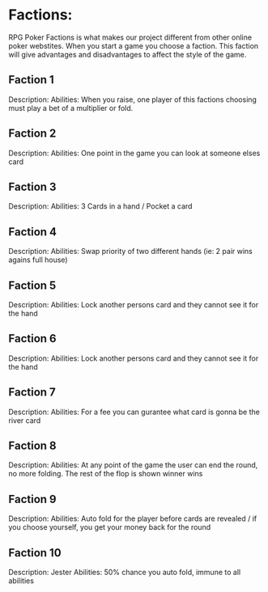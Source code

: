 # Factions:
RPG Poker Factions is what makes our project different from other online poker webstites. When you start 
a game you choose a faction. This faction will give advantages and disadvantages to affect the style of the game.

## Faction 1
Description:
Abilities: When you raise, one player of this factions choosing must play a bet of a multiplier or fold.

## Faction 2
Description:
Abilities: One point in the game you can look at someone elses card

## Faction 3
Description:
Abilities: 3 Cards in a hand / Pocket a card

## Faction 4
Description:
Abilities: Swap priority of two different hands (ie: 2 pair wins agains full house)

## Faction 5
Description:
Abilities: Lock another persons card and they cannot see it for the hand

## Faction 6
Description:
Abilities: Lock another persons card and they cannot see it for the hand

## Faction 7
Description:
Abilities: For a fee you can gurantee what card is gonna be the river card

## Faction 8
Description:
Abilities: At any point of the game the user can end the round, no more folding. The rest of the flop is shown winner wins

## Faction 9
Description:
Abilities: Auto fold for the player before cards are revealed / if you choose yourself, you get your money back for the round


## Faction 10
Description: Jester
Abilities: 50% chance you auto fold, immune to all abilities

